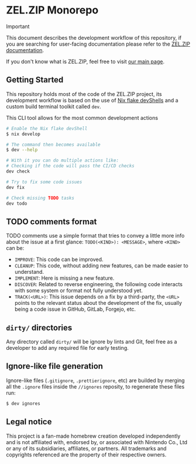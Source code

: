 # ZEL.ZIP Monorepo

> [!IMPORTANT]  
> This document describes the development workflow of this repository, if you are searching for user-facing documentation please refer to the [ZEL.ZIP documentation](https://docs.zel.zip).
>
> If you don't know what is ZEL.ZIP, feel free to visit [our main page](https://zel.zip).

## Getting Started
This repository holds most of the code of the ZEL.ZIP project, its development workflow is based on the use of [Nix flake devShells](https://nixos.wiki/wiki/Development_environment_with_nix-shell#nix_develop) and a custom build terminal toolkit called `dev`.

This CLI tool allows for the most common development actions
```sh
# Enable the Nix flake devShell
$ nix develop

# The command then becomes available
$ dev --help

# With it you can do multiple actions like:
# Checking if the code will pass the CI/CD checks
dev check

# Try to fix some code issues
dev fix

# Check missing TODO tasks
dev todo
```

## TODO comments format
TODO comments use a simple format that tries to convey a little more info about the issue at a first glance: `TODO(<KIND>): <MESSAGE>`, where `<KIND>` can be:
- `IMPROVE`: This code can be improved.
- `CLEANUP`: This code, without adding new features, can be made easier to understand.
- `IMPLEMENT`: Here is missing a new feature.
- `DISCOVER`: Related to reverse engineering, the following code interacts with some system or format not fully understood yet.
- `TRACK(<URL>)`: This issue depends on a fix by a third-party, the `<URL>` points to the relevant status about the development of the fix, usually being a code issue in GitHub, GitLab, Forgejo, etc.

## `dirty/` directories
Any directory called `dirty/` will be ignore by lints and Git, feel free as a developer to add any required file for early testing.

## Ignore-like file generation
Ignore-like files (`.gitignore`, `.prettierignore`, etc) are builded by merging all the `.ignore` files inside the `//ignores` reposity, to regenerate these files run:
```sh
$ dev ignores
```

## Legal notice
This project is a fan-made homebrew creation developed independently and is not affiliated with, endorsed by, or associated with Nintendo Co., Ltd or any of its subsidiaries, affiliates, or partners. All trademarks and copyrights referenced are the property of their respective owners.
